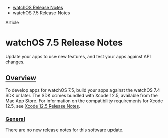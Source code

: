 - [watchOS Release Notes](https://developer.apple.com/documentation/watchos-release-notes)
- watchOS 7.5 Release Notes

Article

# watchOS 7.5 Release Notes

Update your apps to use new features, and test your apps against API changes.

## [Overview](https://developer.apple.com/documentation/watchos-release-notes/watchos-7_5-release-notes#overview)

To develop apps for watchOS 7.5, build your apps against the watchOS 7.4 SDK or later. The SDK comes bundled with Xcode 12.5, available from the Mac App Store. For information on the compatibility requirements for Xcode 12.5, see [Xcode 12.5 Release Notes](https://developer.apple.com/documentation/Xcode-Release-Notes/xcode-12_5-release-notes).

### [General](https://developer.apple.com/documentation/watchos-release-notes/watchos-7_5-release-notes#General)

There are no new release notes for this software update.
